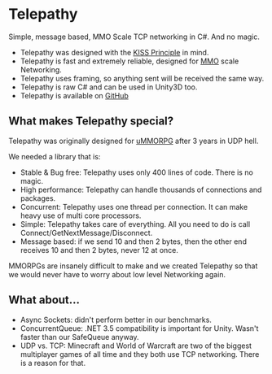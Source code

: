 # Telepathy

Simple, message based, MMO Scale TCP networking in C\#. And no magic.

- Telepathy was designed with the [KISS Principle](https://en.wikipedia.org/wiki/KISS_principle) in mind.  
- Telepathy is fast and extremely reliable, designed for [MMO](https://www.assetstore.unity3d.com/#!/content/51212) scale Networking.  
- Telepathy uses framing, so anything sent will be received the same way.  
- Telepathy is raw C\# and can be used in Unity3D too.
- Telepathy is available on [GitHub](https://github.com/vis2k/Telepathy)

## What makes Telepathy special?

Telepathy was originally designed for [uMMORPG](https://www.assetstore.unity3d.com/#!/content/51212) after 3 years in UDP hell.

We needed a library that is:

-   Stable & Bug free: Telepathy uses only 400 lines of code. There is no magic.
-   High performance: Telepathy can handle thousands of connections and packages.
-   Concurrent: Telepathy uses one thread per connection. It can make heavy use of multi core processors.
-   Simple: Telepathy takes care of everything. All you need to do is call Connect/GetNextMessage/Disconnect.
-   Message based: if we send 10 and then 2 bytes, then the other end receives 10 and then 2 bytes, never 12 at once.

MMORPGs are insanely difficult to make and we created Telepathy so that we would never have to worry about low level Networking again.

## What about...

-   Async Sockets: didn't perform better in our benchmarks.
-   ConcurrentQueue: .NET 3.5 compatibility is important for Unity. Wasn't faster than our SafeQueue anyway.
-   UDP vs. TCP: Minecraft and World of Warcraft are two of the biggest multiplayer games of all time and they both use TCP networking. There is a reason for that.
